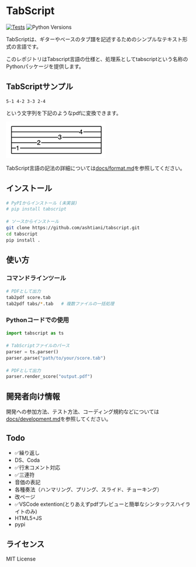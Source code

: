 # TabScript

[![Tests](https://github.com/ashitani/tabscript/actions/workflows/tests.yml/badge.svg)](https://github.com/ashitani/tabscript/actions/workflows/tests.yml)
![Python Versions](https://img.shields.io/badge/python-3.8%20%7C%203.9%20%7C%203.10%20%7C%203.11%20%7C%203.12-blue)

TabScriptは、ギターやベースのタブ譜を記述するためのシンプルなテキスト形式の言語です。

このレポジトリはTabscript言語の仕様と、処理系としてtabscriptという名称のPythonパッケージを提供します。

## TabScriptサンプル

```
5-1 4-2 3-3 2-4
```
という文字列を下記のようなpdfに変換できます。

![images/hello_world.png](images/hello_world.png)

TabScript言語の記法の詳細については[docs/format.md](docs/format.md)を参照してください。

## インストール

```bash
# PyPIからインストール (未実装)
# pip install tabscript

# ソースからインストール
git clone https://github.com/ashtiani/tabscript.git
cd tabscript
pip install .
```

## 使い方

### コマンドラインツール

```bash
# PDFとして出力
tab2pdf score.tab
tab2pdf tabs/*.tab   # 複数ファイルの一括処理
```

### Pythonコードでの使用

```python
import tabscript as ts

# TabScriptファイルのパース
parser = ts.parser()
parser.parse("path/to/your/score.tab")

# PDFとして出力
parser.render_score("output.pdf")
```


## 開発者向け情報

開発への参加方法、テスト方法、コーディング規約などについては[docs/development.md](docs/development.md)を参照してください。

## Todo
- ✅繰り返し
- DS、Coda
- ✅行末コメント対応
- ✅三連符
- 音価の表記
- 各種奏法（ハンマリング、プリング、スライド、チョーキング）
- 改ページ
- ✅VSCode extention(とりあえずpdfプレビューと簡単なシンタックスハイライトのみ)
- HTML5+JS
- pypi

## ライセンス

MIT License
